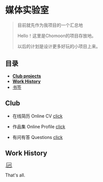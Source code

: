 # 媒体实验室
> 目前就先作为我项目的一个汇总地
>   
> Hello！这里是Chomoon的项目存放地。
>   
> 以后的计划是设计更多好玩的小项目上来。
  
## 目录
- [**Club projects**][1]
- [**Work History**][2]
- [书签][3] 

## Club
- 在线简历 Online CV
[click][4]
  
  
- 作品集 Online Profile
[click][5]
  
  
- 有问有答 Questions
[click][6]
  
## Work History


[ :up: ][7]

  
That's all.

[1]:	##Club
[2]:	##%20Work%20History
[3]:	http://dosthcool.roughdraft.io
[4]:	https://dosthcool.github.io/cho-moon.html
[5]:	https://dosthcool.github.io
[6]:	https://dosthcool.github.io/questions.html
[7]:	##%E7%9B%AE%E5%BD%95